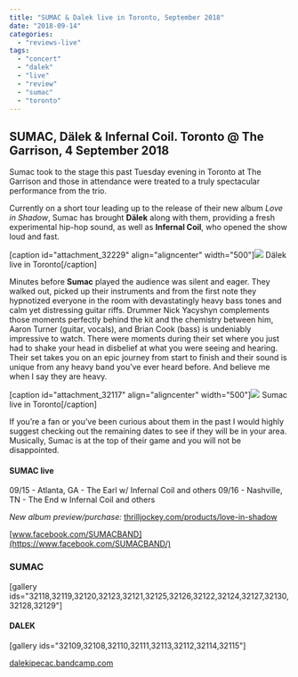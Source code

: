 ```yaml
---
title: "SUMAC & Dalek live in Toronto, September 2018"
date: "2018-09-14"
categories: 
  - "reviews-live"
tags: 
  - "concert"
  - "dalek"
  - "live"
  - "review"
  - "sumac"
  - "toronto"
---
```


## SUMAC, Dälek & Infernal Coil. Toronto @ The Garrison, 4 September 2018

Sumac took to the stage this past Tuesday evening in Toronto at The Garrison and those in attendance were treated to a truly spectacular performance from the trio.

Currently on a short tour leading up to the release of their new album _Love in Shadow_, Sumac has brought **Dälek** along with them, providing a fresh experimental hip-hop sound, as well as **Infernal Coil**, who opened the show loud and fast.

\[caption id="attachment\_32229" align="aligncenter" width="500"\]![](https://res.cloudinary.com/dy8mxogvn/image/upload/v1537721622/IMG_5123_d1mhag.jpg) Dälek live in Toronto\[/caption\]

Minutes before **Sumac** played the audience was silent and eager. They walked out, picked up their instruments and from the first note they hypnotized everyone in the room with devastatingly heavy bass tones and calm yet distressing guitar riffs. Drummer Nick Yacyshyn complements those moments perfectly behind the kit and the chemistry between him, Aaron Turner (guitar, vocals), and Brian Cook (bass) is undeniably impressive to watch. There were moments during their set where you just had to shake your head in disbelief at what you were seeing and hearing. Their set takes you on an epic journey from start to finish and their sound is unique from any heavy band you’ve ever heard before. And believe me when I say they are heavy.

\[caption id="attachment\_32117" align="aligncenter" width="500"\]![](https://res.cloudinary.com/dy8mxogvn/image/upload/v1537722900/IMG_5169_x4eqei.jpg) Sumac live in Toronto\[/caption\]

If you’re a fan or you’ve been curious about them in the past I would highly suggest checking out the remaining dates to see if they will be in your area. Musically, Sumac is at the top of their game and you will not be disappointed.

#### SUMAC live

09/15 - Atlanta, GA - The Earl w/ Infernal Coil and others 09/16 - Nashville, TN - The End w Infernal Coil and others

_New album preview/purchase:_ [thrilljockey.com/products/love-in-shadow](http://thrilljockey.com/products/love-in-shadow)

[www.facebook.com/SUMACBAND](https://www.facebook.com/SUMACBAND/)

### SUMAC

\[gallery ids="32118,32119,32120,32123,32121,32125,32126,32122,32124,32127,32130,32128,32129"\]

#### DALEK

\[gallery ids="32109,32108,32110,32111,32113,32112,32114,32115"\]

[dalekipecac.bandcamp.com](https://dalekipecac.bandcamp.com/)
